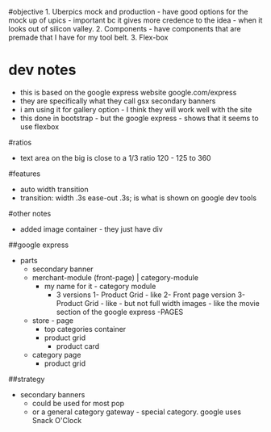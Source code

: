 #objective 
    1. Uberpics mock and production
        - have good options for the mock up of upics 
        - important bc it gives more credence to the idea - when it looks
        out of silicon valley. 
    2. Components 
        - have components that are premade that I have for my tool belt.
    3. Flex-box 

# dev notes

- this is based on the google express website google.com/express
- they are specifically what they call gsx secondary banners 
- i am using it for gallery option - I think they will work well with the site
- this done in bootstrap - but the google express - shows that it seems to use flexbox


#ratios
- text area on the big is close to a 1/3 ratio 120 - 125 to 360

#features

- auto width transition 
- transition: width .3s ease-out .3s; is what is shown on google dev tools 



#other notes 
- added image container - they just have div


##google express
- parts
    - secondary banner  
    -  merchant-module (front-page) | category-module
        - my name for it - category module 
            - 3 versions 
                1- Product Grid - like 
                2- Front page version 
                3- Product Grid - like - but not full width images 
                    - like the movie section of the google express 
    -PAGES 
    - store - page
        - top categories container 
        - product grid 
            - product card     
    - category page
        - product grid 
        
##strategy 
- secondary banners 
    - could be used for most pop
    - or a general category gateway - special category. google uses Snack O'Clock
 
